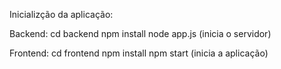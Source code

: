 Inicializção da aplicação:

Backend:
cd backend
npm install
node app.js (inicia o servidor)

Frontend:
cd frontend
npm install
npm start (inicia a aplicação)
